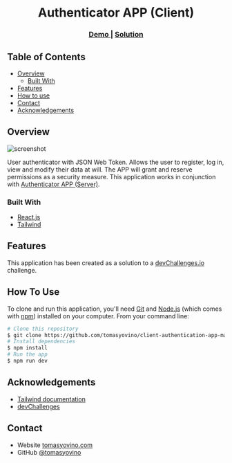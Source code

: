 <h1 align="center">Authenticator APP (Client)</h1>

<div align="center">
  <h3>
    <a href="https://authenticator-app.vercel.app">
      Demo
    </a>
    <span> | </span>
    <a href="https://github.com/tomasyovino/client-AI-image-generator.git">
      Solution
    </a>
  </h3>
</div>

<!-- TABLE OF CONTENTS -->

## Table of Contents

- [Overview](#overview)
  - [Built With](#built-with)
- [Features](#features)
- [How to use](#how-to-use)
- [Contact](#contact)
- [Acknowledgements](#acknowledgements)

<!-- OVERVIEW -->

## Overview

![screenshot](https://res.cloudinary.com/dtyrld6tv/image/upload/v1675635028/Portfolio/7a18e1bf-3577-4316-9a79-d97647d3fc5e_twp4eo.png)

User authenticator with JSON Web Token. Allows the user to register, log in, view and modify their data at will. The APP will grant and reserve permissions as a security measure. This application works in conjunction with [Authenticator APP (Server)](https://github.com/tomasyovino/server-authentication-app-master).

### Built With

- [React.js](https://vitejs.dev)
- [Tailwind](https://tailwindcss.com/)

## Features

This application has been created as a solution to a [devChallenges.io](https://devchallenges.io) challenge.

## How To Use

To clone and run this application, you'll need [Git](https://git-scm.com) and [Node.js](https://nodejs.org/en/download/) (which comes with [npm](http://npmjs.com)) installed on your computer. From your command line:

```bash
# Clone this repository
$ git clone https://github.com/tomasyovino/client-authentication-app-master
# Install dependencies
$ npm install
# Run the app
$ npm run dev
```

## Acknowledgements

- [Tailwind documentation](https://tailwindcss.com/docs/installation)
- [devChallenges](https://devchallenges.io)

## Contact

- Website [tomasyovino.com](https://tomasyovino.vercel.app)
- GitHub [@tomasyovino](https://github.com/tomasyovino)